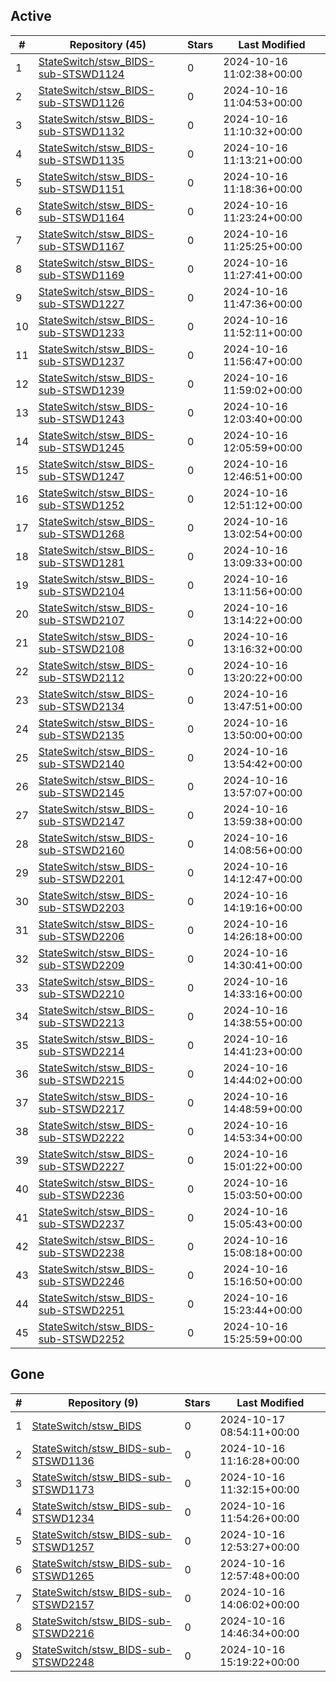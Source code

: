 ## Active
| # | Repository (45) | Stars | Last Modified |
| --- | --- | --- | --- |
| 1 | [StateSwitch/stsw_BIDS-sub-STSWD1124](https://gin.g-node.org/StateSwitch/stsw_BIDS-sub-STSWD1124) | 0 | 2024-10-16 11:02:38+00:00 |
| 2 | [StateSwitch/stsw_BIDS-sub-STSWD1126](https://gin.g-node.org/StateSwitch/stsw_BIDS-sub-STSWD1126) | 0 | 2024-10-16 11:04:53+00:00 |
| 3 | [StateSwitch/stsw_BIDS-sub-STSWD1132](https://gin.g-node.org/StateSwitch/stsw_BIDS-sub-STSWD1132) | 0 | 2024-10-16 11:10:32+00:00 |
| 4 | [StateSwitch/stsw_BIDS-sub-STSWD1135](https://gin.g-node.org/StateSwitch/stsw_BIDS-sub-STSWD1135) | 0 | 2024-10-16 11:13:21+00:00 |
| 5 | [StateSwitch/stsw_BIDS-sub-STSWD1151](https://gin.g-node.org/StateSwitch/stsw_BIDS-sub-STSWD1151) | 0 | 2024-10-16 11:18:36+00:00 |
| 6 | [StateSwitch/stsw_BIDS-sub-STSWD1164](https://gin.g-node.org/StateSwitch/stsw_BIDS-sub-STSWD1164) | 0 | 2024-10-16 11:23:24+00:00 |
| 7 | [StateSwitch/stsw_BIDS-sub-STSWD1167](https://gin.g-node.org/StateSwitch/stsw_BIDS-sub-STSWD1167) | 0 | 2024-10-16 11:25:25+00:00 |
| 8 | [StateSwitch/stsw_BIDS-sub-STSWD1169](https://gin.g-node.org/StateSwitch/stsw_BIDS-sub-STSWD1169) | 0 | 2024-10-16 11:27:41+00:00 |
| 9 | [StateSwitch/stsw_BIDS-sub-STSWD1227](https://gin.g-node.org/StateSwitch/stsw_BIDS-sub-STSWD1227) | 0 | 2024-10-16 11:47:36+00:00 |
| 10 | [StateSwitch/stsw_BIDS-sub-STSWD1233](https://gin.g-node.org/StateSwitch/stsw_BIDS-sub-STSWD1233) | 0 | 2024-10-16 11:52:11+00:00 |
| 11 | [StateSwitch/stsw_BIDS-sub-STSWD1237](https://gin.g-node.org/StateSwitch/stsw_BIDS-sub-STSWD1237) | 0 | 2024-10-16 11:56:47+00:00 |
| 12 | [StateSwitch/stsw_BIDS-sub-STSWD1239](https://gin.g-node.org/StateSwitch/stsw_BIDS-sub-STSWD1239) | 0 | 2024-10-16 11:59:02+00:00 |
| 13 | [StateSwitch/stsw_BIDS-sub-STSWD1243](https://gin.g-node.org/StateSwitch/stsw_BIDS-sub-STSWD1243) | 0 | 2024-10-16 12:03:40+00:00 |
| 14 | [StateSwitch/stsw_BIDS-sub-STSWD1245](https://gin.g-node.org/StateSwitch/stsw_BIDS-sub-STSWD1245) | 0 | 2024-10-16 12:05:59+00:00 |
| 15 | [StateSwitch/stsw_BIDS-sub-STSWD1247](https://gin.g-node.org/StateSwitch/stsw_BIDS-sub-STSWD1247) | 0 | 2024-10-16 12:46:51+00:00 |
| 16 | [StateSwitch/stsw_BIDS-sub-STSWD1252](https://gin.g-node.org/StateSwitch/stsw_BIDS-sub-STSWD1252) | 0 | 2024-10-16 12:51:12+00:00 |
| 17 | [StateSwitch/stsw_BIDS-sub-STSWD1268](https://gin.g-node.org/StateSwitch/stsw_BIDS-sub-STSWD1268) | 0 | 2024-10-16 13:02:54+00:00 |
| 18 | [StateSwitch/stsw_BIDS-sub-STSWD1281](https://gin.g-node.org/StateSwitch/stsw_BIDS-sub-STSWD1281) | 0 | 2024-10-16 13:09:33+00:00 |
| 19 | [StateSwitch/stsw_BIDS-sub-STSWD2104](https://gin.g-node.org/StateSwitch/stsw_BIDS-sub-STSWD2104) | 0 | 2024-10-16 13:11:56+00:00 |
| 20 | [StateSwitch/stsw_BIDS-sub-STSWD2107](https://gin.g-node.org/StateSwitch/stsw_BIDS-sub-STSWD2107) | 0 | 2024-10-16 13:14:22+00:00 |
| 21 | [StateSwitch/stsw_BIDS-sub-STSWD2108](https://gin.g-node.org/StateSwitch/stsw_BIDS-sub-STSWD2108) | 0 | 2024-10-16 13:16:32+00:00 |
| 22 | [StateSwitch/stsw_BIDS-sub-STSWD2112](https://gin.g-node.org/StateSwitch/stsw_BIDS-sub-STSWD2112) | 0 | 2024-10-16 13:20:22+00:00 |
| 23 | [StateSwitch/stsw_BIDS-sub-STSWD2134](https://gin.g-node.org/StateSwitch/stsw_BIDS-sub-STSWD2134) | 0 | 2024-10-16 13:47:51+00:00 |
| 24 | [StateSwitch/stsw_BIDS-sub-STSWD2135](https://gin.g-node.org/StateSwitch/stsw_BIDS-sub-STSWD2135) | 0 | 2024-10-16 13:50:00+00:00 |
| 25 | [StateSwitch/stsw_BIDS-sub-STSWD2140](https://gin.g-node.org/StateSwitch/stsw_BIDS-sub-STSWD2140) | 0 | 2024-10-16 13:54:42+00:00 |
| 26 | [StateSwitch/stsw_BIDS-sub-STSWD2145](https://gin.g-node.org/StateSwitch/stsw_BIDS-sub-STSWD2145) | 0 | 2024-10-16 13:57:07+00:00 |
| 27 | [StateSwitch/stsw_BIDS-sub-STSWD2147](https://gin.g-node.org/StateSwitch/stsw_BIDS-sub-STSWD2147) | 0 | 2024-10-16 13:59:38+00:00 |
| 28 | [StateSwitch/stsw_BIDS-sub-STSWD2160](https://gin.g-node.org/StateSwitch/stsw_BIDS-sub-STSWD2160) | 0 | 2024-10-16 14:08:56+00:00 |
| 29 | [StateSwitch/stsw_BIDS-sub-STSWD2201](https://gin.g-node.org/StateSwitch/stsw_BIDS-sub-STSWD2201) | 0 | 2024-10-16 14:12:47+00:00 |
| 30 | [StateSwitch/stsw_BIDS-sub-STSWD2203](https://gin.g-node.org/StateSwitch/stsw_BIDS-sub-STSWD2203) | 0 | 2024-10-16 14:19:16+00:00 |
| 31 | [StateSwitch/stsw_BIDS-sub-STSWD2206](https://gin.g-node.org/StateSwitch/stsw_BIDS-sub-STSWD2206) | 0 | 2024-10-16 14:26:18+00:00 |
| 32 | [StateSwitch/stsw_BIDS-sub-STSWD2209](https://gin.g-node.org/StateSwitch/stsw_BIDS-sub-STSWD2209) | 0 | 2024-10-16 14:30:41+00:00 |
| 33 | [StateSwitch/stsw_BIDS-sub-STSWD2210](https://gin.g-node.org/StateSwitch/stsw_BIDS-sub-STSWD2210) | 0 | 2024-10-16 14:33:16+00:00 |
| 34 | [StateSwitch/stsw_BIDS-sub-STSWD2213](https://gin.g-node.org/StateSwitch/stsw_BIDS-sub-STSWD2213) | 0 | 2024-10-16 14:38:55+00:00 |
| 35 | [StateSwitch/stsw_BIDS-sub-STSWD2214](https://gin.g-node.org/StateSwitch/stsw_BIDS-sub-STSWD2214) | 0 | 2024-10-16 14:41:23+00:00 |
| 36 | [StateSwitch/stsw_BIDS-sub-STSWD2215](https://gin.g-node.org/StateSwitch/stsw_BIDS-sub-STSWD2215) | 0 | 2024-10-16 14:44:02+00:00 |
| 37 | [StateSwitch/stsw_BIDS-sub-STSWD2217](https://gin.g-node.org/StateSwitch/stsw_BIDS-sub-STSWD2217) | 0 | 2024-10-16 14:48:59+00:00 |
| 38 | [StateSwitch/stsw_BIDS-sub-STSWD2222](https://gin.g-node.org/StateSwitch/stsw_BIDS-sub-STSWD2222) | 0 | 2024-10-16 14:53:34+00:00 |
| 39 | [StateSwitch/stsw_BIDS-sub-STSWD2227](https://gin.g-node.org/StateSwitch/stsw_BIDS-sub-STSWD2227) | 0 | 2024-10-16 15:01:22+00:00 |
| 40 | [StateSwitch/stsw_BIDS-sub-STSWD2236](https://gin.g-node.org/StateSwitch/stsw_BIDS-sub-STSWD2236) | 0 | 2024-10-16 15:03:50+00:00 |
| 41 | [StateSwitch/stsw_BIDS-sub-STSWD2237](https://gin.g-node.org/StateSwitch/stsw_BIDS-sub-STSWD2237) | 0 | 2024-10-16 15:05:43+00:00 |
| 42 | [StateSwitch/stsw_BIDS-sub-STSWD2238](https://gin.g-node.org/StateSwitch/stsw_BIDS-sub-STSWD2238) | 0 | 2024-10-16 15:08:18+00:00 |
| 43 | [StateSwitch/stsw_BIDS-sub-STSWD2246](https://gin.g-node.org/StateSwitch/stsw_BIDS-sub-STSWD2246) | 0 | 2024-10-16 15:16:50+00:00 |
| 44 | [StateSwitch/stsw_BIDS-sub-STSWD2251](https://gin.g-node.org/StateSwitch/stsw_BIDS-sub-STSWD2251) | 0 | 2024-10-16 15:23:44+00:00 |
| 45 | [StateSwitch/stsw_BIDS-sub-STSWD2252](https://gin.g-node.org/StateSwitch/stsw_BIDS-sub-STSWD2252) | 0 | 2024-10-16 15:25:59+00:00 |

## Gone
| # | Repository (9) | Stars | Last Modified |
| --- | --- | --- | --- |
| 1 | [StateSwitch/stsw_BIDS](https://gin.g-node.org/StateSwitch/stsw_BIDS) | 0 | 2024-10-17 08:54:11+00:00 |
| 2 | [StateSwitch/stsw_BIDS-sub-STSWD1136](https://gin.g-node.org/StateSwitch/stsw_BIDS-sub-STSWD1136) | 0 | 2024-10-16 11:16:28+00:00 |
| 3 | [StateSwitch/stsw_BIDS-sub-STSWD1173](https://gin.g-node.org/StateSwitch/stsw_BIDS-sub-STSWD1173) | 0 | 2024-10-16 11:32:15+00:00 |
| 4 | [StateSwitch/stsw_BIDS-sub-STSWD1234](https://gin.g-node.org/StateSwitch/stsw_BIDS-sub-STSWD1234) | 0 | 2024-10-16 11:54:26+00:00 |
| 5 | [StateSwitch/stsw_BIDS-sub-STSWD1257](https://gin.g-node.org/StateSwitch/stsw_BIDS-sub-STSWD1257) | 0 | 2024-10-16 12:53:27+00:00 |
| 6 | [StateSwitch/stsw_BIDS-sub-STSWD1265](https://gin.g-node.org/StateSwitch/stsw_BIDS-sub-STSWD1265) | 0 | 2024-10-16 12:57:48+00:00 |
| 7 | [StateSwitch/stsw_BIDS-sub-STSWD2157](https://gin.g-node.org/StateSwitch/stsw_BIDS-sub-STSWD2157) | 0 | 2024-10-16 14:06:02+00:00 |
| 8 | [StateSwitch/stsw_BIDS-sub-STSWD2216](https://gin.g-node.org/StateSwitch/stsw_BIDS-sub-STSWD2216) | 0 | 2024-10-16 14:46:34+00:00 |
| 9 | [StateSwitch/stsw_BIDS-sub-STSWD2248](https://gin.g-node.org/StateSwitch/stsw_BIDS-sub-STSWD2248) | 0 | 2024-10-16 15:19:22+00:00 |

